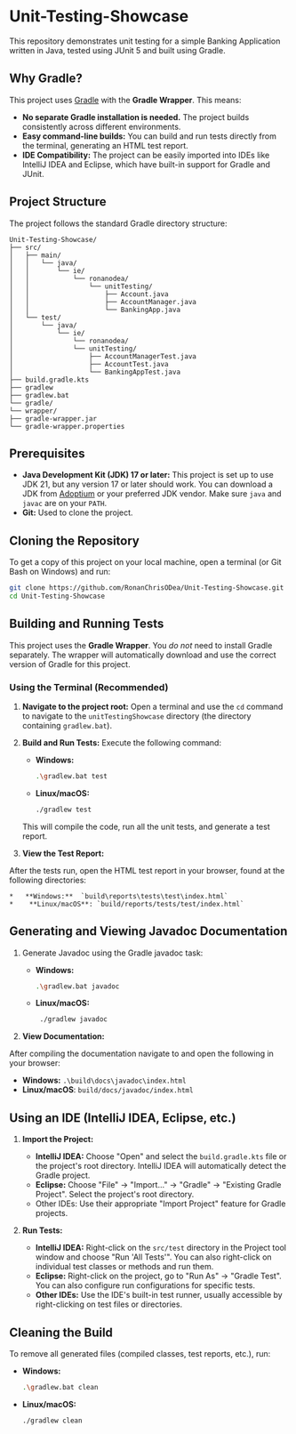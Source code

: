 # Unit-Testing-Showcase


This repository demonstrates unit testing for a simple Banking Application written in Java, tested using JUnit 5 and built using Gradle.

## Why Gradle?

This project uses [Gradle](https://gradle.org/) with the **Gradle Wrapper**. This means:

*   **No separate Gradle installation is needed.** The project builds consistently across different environments.
*   **Easy command-line builds:** You can build and run tests directly from the terminal, generating an HTML test report.
*   **IDE Compatibility:** The project can be easily imported into IDEs like IntelliJ IDEA and Eclipse, which have built-in support for Gradle and JUnit.


## Project Structure

The project follows the standard Gradle directory structure:

```
Unit-Testing-Showcase/
├── src/
│   ├── main/
│   │   └── java/ 
│   │       └── ie/
│   │           └── ronanodea/
│   │               └── unitTesting/
│   │                   ├── Account.java
│   │                   ├── AccountManager.java
│   │                   └── BankingApp.java
│   └── test/
│       └── java/  
│           └── ie/
│               └── ronanodea/
│               └── unitTesting/
│                   ├── AccountManagerTest.java
│                   ├── AccountTest.java
│                   └── BankingAppTest.java
├── build.gradle.kts 
├── gradlew
├── gradlew.bat
└── gradle/
└── wrapper/
├── gradle-wrapper.jar
└── gradle-wrapper.properties
```

## Prerequisites

*   **Java Development Kit (JDK) 17 or later:** This project is set up to use JDK 21, but any version 17 or later should work. You can download a JDK from [Adoptium](https://adoptium.net/) or your preferred JDK vendor.  Make sure `java` and `javac` are on your `PATH`.
*   **Git:** Used to clone the project.

## Cloning the Repository

To get a copy of this project on your local machine, open a terminal (or Git Bash on Windows) and run:

```bash
git clone https://github.com/RonanChrisODea/Unit-Testing-Showcase.git
cd Unit-Testing-Showcase
```

## Building and Running Tests

This project uses the **Gradle Wrapper**. You *do not* need to install Gradle separately. The wrapper will automatically download and use the correct version of Gradle for this project.

### Using the Terminal (Recommended)

1.  **Navigate to the project root:** Open a terminal and use the `cd` command to navigate to the `unitTestingShowcase` directory (the directory containing `gradlew.bat`).

2.  **Build and Run Tests:** Execute the following command:

    *   **Windows:**

        ```bash
        .\gradlew.bat test
        ```
    *   **Linux/macOS:**

        ```bash
        ./gradlew test
        ```

    This will compile the code, run all the unit tests, and generate a test report.

3.  **View the Test Report:**

After the tests run, open the HTML test report in your browser, found at the following directories:

    *   **Windows:**  `build\reports\tests\test\index.html`
    *    **Linux/macOS**: `build/reports/tests/test/index.html`

## Generating and Viewing Javadoc Documentation

1. Generate Javadoc using the Gradle javadoc task:

   *    **Windows:** 

         ```Bash
         .\gradlew.bat javadoc
         ```
   *    **Linux/macOS:**
        ```Bash
         ./gradlew javadoc
        ```
2.  **View Documentation:**

After compiling the documentation navigate to and open the following in your browser:

  *   **Windows:** `.\build\docs\javadoc\index.html`
  *   **Linux/macOS**: `build/docs/javadoc/index.html`

   
## Using an IDE (IntelliJ IDEA, Eclipse, etc.)

1.  **Import the Project:**
    *   **IntelliJ IDEA:**  Choose "Open" and select the `build.gradle.kts` file or the project's root directory. IntelliJ IDEA will automatically detect the Gradle project.
    *   **Eclipse:** Choose "File" -> "Import..." -> "Gradle" -> "Existing Gradle Project". Select the project's root directory.
    * Other IDEs: Use their appropriate "Import Project" feature for Gradle projects.

2.  **Run Tests:**
    *   **IntelliJ IDEA:** Right-click on the `src/test` directory in the Project tool window and choose "Run 'All Tests'".  You can also right-click on individual test classes or methods and run them.
    *   **Eclipse:**  Right-click on the project, go to "Run As" -> "Gradle Test". You can also configure run configurations for specific tests.
    *   **Other IDEs:**  Use the IDE's built-in test runner, usually accessible by right-clicking on test files or directories.

## Cleaning the Build

To remove all generated files (compiled classes, test reports, etc.), run:

*   **Windows:**

    ```bash
    .\gradlew.bat clean
    ```

*   **Linux/macOS:**

    ```bash
    ./gradlew clean
    ```
